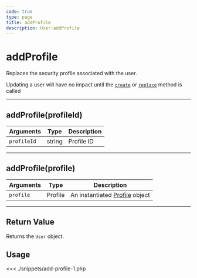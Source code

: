 ```yaml
---
code: true
type: page
title: addProfile
description: User:addProfile
---
```


# addProfile

Replaces the security profile associated with the user.

<div class="alert alert-info">
Updating a user will have no impact until the <a href="/sdk/php/3/classes/user/create/"><code>create</code></a> or <a href="/sdk/php/3/classes/user/replace/"><code>replace</code></a> method is called
</div>

---

## addProfile(profileId)

| Arguments   | Type   | Description |
| ----------- | ------ | ----------- |
| `profileId` | string | Profile ID  |

---

## addProfile(profile)

| Arguments | Type    | Description                                          |
| --------- | ------- | ---------------------------------------------------- |
| `profile` | Profile | An instantiated [Profile](/sdk/php/3/profile) object |

---

## Return Value

Returns the `User` object.

## Usage

<<< ./snippets/add-profile-1.php
